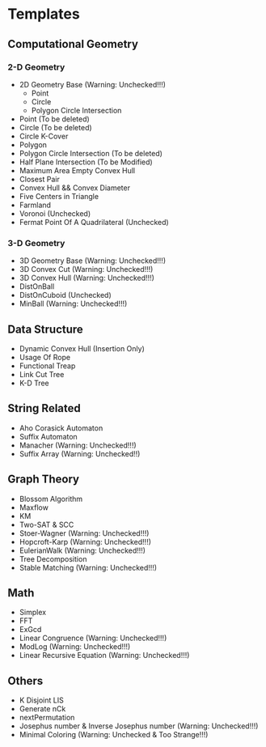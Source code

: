 Templates
=========

## Computational Geometry
### 2-D Geometry
* 2D Geometry Base (Warning: Unchecked!!!)
	* Point
	* Circle
	* Polygon Circle Intersection
* Point (To be deleted)
* Circle (To be deleted)
* Circle K-Cover
* Polygon
* Polygon Circle Intersection (To be deleted)
* Half Plane Intersection (To be Modified)
* Maximum Area Empty Convex Hull
* Closest Pair
* Convex Hull && Convex Diameter
* Five Centers in Triangle
* Farmland
* Voronoi (Unchecked)
* Fermat Point Of A Quadrilateral (Unchecked)

### 3-D Geometry
* 3D Geometry Base (Warning: Unchecked!!!)
* 3D Convex Cut (Warning: Unchecked!!!)
* 3D Convex Hull (Warning: Unchecked!!!)
* DistOnBall
* DistOnCuboid (Unchecked)
* MinBall (Warning: Unchecked!!!)

## Data Structure
* Dynamic Convex Hull (Insertion Only)
* Usage Of Rope
* Functional Treap
* Link Cut Tree
* K-D Tree

## String Related
* Aho Corasick Automaton
* Suffix Automaton
* Manacher (Warning: Unchecked!!!)
* Suffix Array (Warning: Unchecked!!)

## Graph Theory
* Blossom Algorithm
* Maxflow
* KM
* Two-SAT & SCC
* Stoer-Wagner (Warning: Unchecked!!!)
* Hopcroft-Karp (Warning: Unchecked!!!)
* EulerianWalk (Warning: Unchecked!!!)
* Tree Decomposition
* Stable Matching (Warning: Unchecked!!!)

## Math
* Simplex
* FFT
* ExGcd
* Linear Congruence (Warning: Unchecked!!!)
* ModLog (Warning: Unchecked!!!)
* Linear Recursive Equation (Warning: Unchecked!!!)

## Others
* K Disjoint LIS
* Generate nCk
* nextPermutation
* Josephus number & Inverse Josephus number (Warning: Unchecked!!!)
* Minimal Coloring (Warning: Unchecked & Too Strange!!!)
